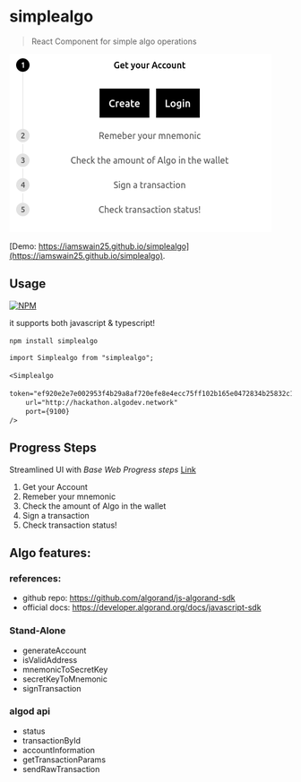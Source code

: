 # simplealgo

> React Component for simple algo operations

![Example](example.png)

[Demo: https://iamswain25.github.io/simplealgo](https://iamswain25.github.io/simplealgo).

## Usage

[![NPM](https://img.shields.io/npm/v/simplealgo.svg)](https://www.npmjs.com/package/simplealgo)

it supports both javascript & typescript!

`npm install simplealgo`

```
import Simplealgo from "simplealgo";

<Simplealgo
    token="ef920e2e7e002953f4b29a8af720efe8e4ecc75ff102b165e0472834b25832c1"
    url="http://hackathon.algodev.network"
    port={9100}
/>
```

## Progress Steps

Streamlined UI with _Base Web Progress steps_ [Link](https://baseweb.design/components/progress-steps/)

1. Get your Account
2. Remeber your mnemonic
3. Check the amount of Algo in the wallet
4. Sign a transaction
5. Check transaction status!

## Algo features:

### references:

- github repo: https://github.com/algorand/js-algorand-sdk
- official docs: https://developer.algorand.org/docs/javascript-sdk

### Stand-Alone

- generateAccount
- isValidAddress
- mnemonicToSecretKey
- secretKeyToMnemonic
- signTransaction

### algod api

- status
- transactionById
- accountInformation
- getTransactionParams
- sendRawTransaction
